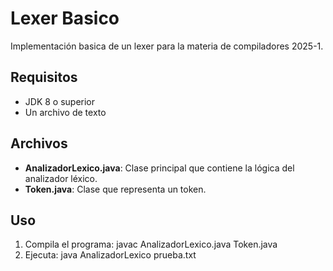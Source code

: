 # Lexer Basico
Implementación basica de un lexer para la materia de compiladores 2025-1.

## Requisitos

- JDK 8 o superior
- Un archivo de texto 

## Archivos

- **AnalizadorLexico.java**: Clase principal que contiene la lógica del analizador léxico.
- **Token.java**: Clase que representa un token.

## Uso

1.  Compila el programa: javac AnalizadorLexico.java Token.java
2. Ejecuta: java AnalizadorLexico prueba.txt

